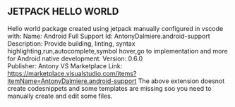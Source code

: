## JETPACK HELLO WORLD
Hello world package created using jetpack manually configured in vscode with:
    Name: Android Full Support
    Id: AntonyDalmiere.android-support
    Description: Provide building, linting, syntax highlighting,run,autocomplete,symbol hover,go to implementation and more for Android native development.
    Version: 0.6.0  
    Publisher: Antony
    VS Marketplace Link: https://marketplace.visualstudio.com/items?itemName=AntonyDalmiere.android-support
The above extension doesnot create codesnippets and some templates are missing soo you need to manually create and edit some files.